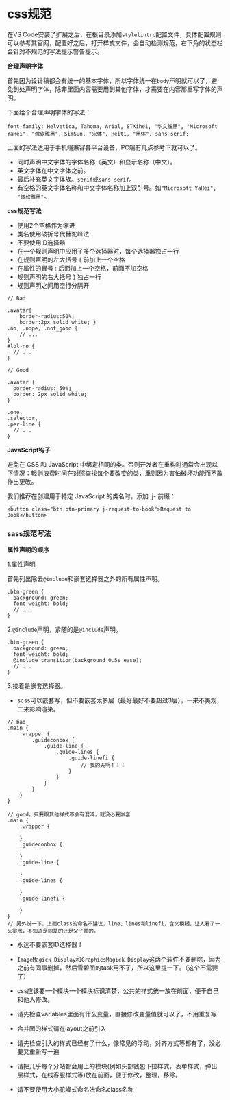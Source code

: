 # css规范

在VS Code安装了扩展之后，在根目录添加`stylelintrc`配置文件，具体配置规则可以参考其官网，配置好之后，打开样式文件，会自动检测规范，右下角的状态栏会针对不规范的写法提示警告提示。

**合理声明字体**

首先因为设计稿都会有统一的基本字体，所以字体统一在`body`声明就可以了，避免到处声明字体，除非里面内容需要用到其他字体，才需要在内容那重写字体的声明。

下面给个合理声明字体的写法：
```
font-family: Helvetica, Tahoma, Arial, STXihei, "华文细黑", "Microsoft YaHei", "微软雅黑", SimSun, "宋体", Heiti, "黑体", sans-serif;
```

上面的写法适用于手机端兼容各平台设备，PC端有几点参考下就可以了。

* 同时声明中文字体的字体名称（英文）和显示名称（中文）。
* 英文字体在中文字体之前。
* 最后补充英文字体族。`serif`或`sans-serif`。
* 有空格的英文字体名称和中文字体名称加上双引号。如`"Microsoft YaHei", "微软雅黑"`。

**css规范写法**

* 使用2个空格作为缩进
* 类名使用破折号代替驼峰法
* 不要使用ID选择器
* 在一个规则声明中应用了多个选择器时，每个选择器独占一行
* 在规则声明的左大括号 { 前加上一个空格
* 在属性的冒号 : 后面加上一个空格，前面不加空格
* 规则声明的右大括号 } 独占一行
* 规则声明之间用空行分隔开

```
// Bad

.avatar{
    border-radius:50%;
    border:2px solid white; }
.no, .nope, .not_good {
    // ...
}
#lol-no {
  // ...
}

// Good

.avatar {
  border-radius: 50%;
  border: 2px solid white;
}

.one,
.selector,
.per-line {
  // ...
}
```

**JavaScript钩子**

避免在 CSS 和 JavaScript 中绑定相同的类。否则开发者在重构时通常会出现以下情况：轻则浪费时间在对照查找每个要改变的类，重则因为害怕破坏功能而不敢作出更改。

我们推荐在创建用于特定 JavaScript 的类名时，添加 .j- 前缀：
```
<button class="btn btn-primary j-request-to-book">Request to Book</button>
```

### sass规范写法

**属性声明的顺序**

1.属性声明

首先列出除去`@include`和嵌套选择器之外的所有属性声明。

```
.btn-green {
  background: green;
  font-weight: bold;
  // ...
}
```

2.`@include`声明，紧随的是`@include`声明。

```
.btn-green {
  background: green;
  font-weight: bold;
  @include transition(background 0.5s ease);
  // ...
}
```

3.接着是嵌套选择器。

* scss可以嵌套写，但不要嵌套太多层（最好最好不要超过3层），一来不美观，二来影响渲染。

```
// bad
.main {
    .wrapper {
        .guideconbox {
            .guide-line {
                .guide-lines {
                    .guide-linefi {
                        // 我的天啊！！！
                    }
                }
            }
        }
    }
}

// good，只要跟其他样式不会有混淆，就没必要嵌套
.main {
    .wrapper {

    }
    .guideconbox {

    }
    .guide-line {

    }
    .guide-lines {

    }
    .guide-linefi {

    }
}
// 另外说一下，上面class的命名不建议，line、lines和linefi，含义模糊，让人看了一头雾水，不知道是同辈的还是父子辈的。
```
* 永远不要嵌套ID选择器！

* `ImageMagick Display`和`GraphicsMagick Display`这两个软件不要删除，因为之前有同事删掉，然后雪碧图的task用不了，所以这里提一下。（这个不需要了）

* css应该要一个模块一个模块标识清楚，公共的样式统一放在前面，便于自己和他人修改。

* 请先检查variables里面有什么变量，直接修改变量值就可以了，不用重复写

* 合并图的样式请在layout之前引入

* 请先检查引入的样式已经有了什么，像常见的浮动，对齐方式等都有了，没必要又重新写一遍

* 请把几乎每个分站都会用上的模块(例如头部钱包下拉样式，表单样式，弹出层样式，在线客服样式等)放在前面，便于修改，整理，移除。

* 请不要使用大小驼峰式命名法命名class名称